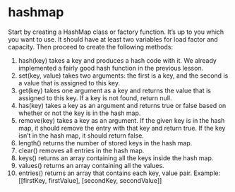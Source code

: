 # hashmap
Start by creating a HashMap class or factory function. It’s up to you which you want to use. It should have at least two variables for load factor and capacity. Then proceed to create the following methods:
1. hash(key) takes a key and produces a hash code with it. We already implemented a fairly good hash function in the previous lesson.
2. set(key, value) takes two arguments: the first is a key, and the second is a value that is assigned to this key.
3. get(key) takes one argument as a key and returns the value that is assigned to this key. If a key is not found, return null.
4. has(key) takes a key as an argument and returns true or false based on whether or not the key is in the hash map.
5. remove(key) takes a key as an argument. If the given key is in the hash map, it should remove the entry with that key and return true. If the key isn’t in the hash map, it should return false.
6. length() returns the number of stored keys in the hash map.
7. clear() removes all entries in the hash map.
8. keys() returns an array containing all the keys inside the hash map.
9. values() returns an array containing all the values.
10. entries() returns an array that contains each key, value pair. Example: [[firstKey, firstValue], [secondKey, secondValue]]
